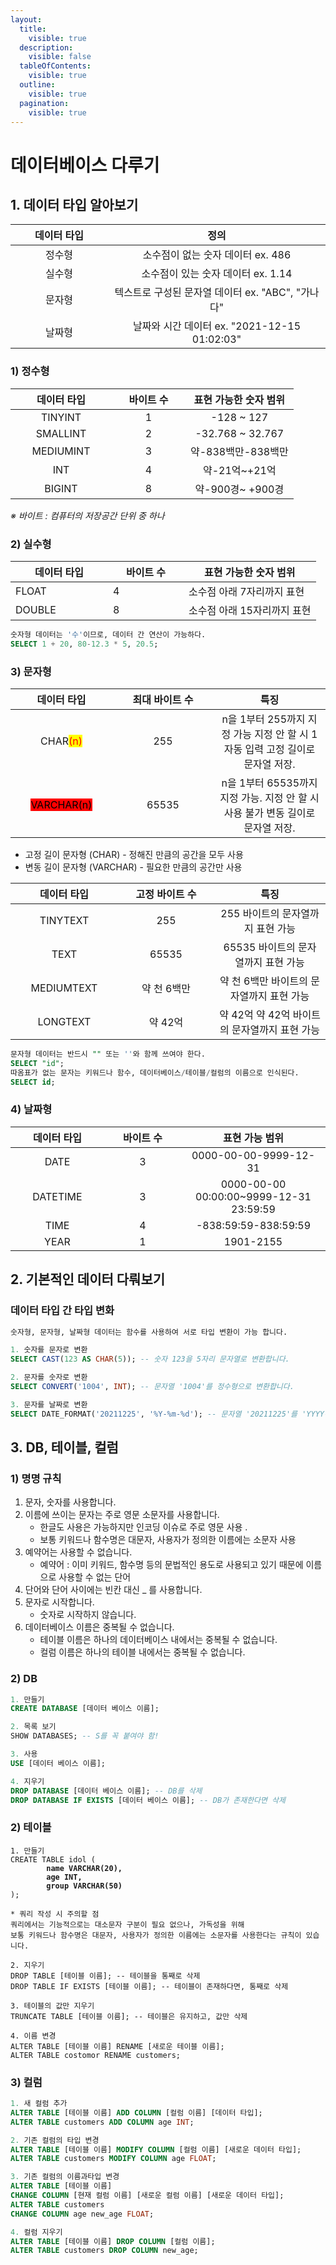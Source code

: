 ```yaml
---
layout:
  title:
    visible: true
  description:
    visible: false
  tableOfContents:
    visible: true
  outline:
    visible: true
  pagination:
    visible: true
---
```


# 데이터베이스 다루기

## 1. 데이터 타입 알아보기&#x20;

<table><thead><tr><th width="140" align="center">데이터 타입</th><th align="center">정의 </th></tr></thead><tbody><tr><td align="center">정수형</td><td align="center">소수점이 없는 숫자 데이터 ex. 486</td></tr><tr><td align="center">실수형</td><td align="center">소수점이 있는 숫자 데이터 ex. 1.14</td></tr><tr><td align="center">문자형</td><td align="center">텍스트로 구성된 문자열 데이터 ex. "ABC", "가나다"</td></tr><tr><td align="center">날짜형</td><td align="center">날짜와 시간 데이터 ex. "2021-12-15 01:02:03"</td></tr></tbody></table>

### 1) 정수형  &#x20;

<table><thead><tr><th width="146" align="center">데이터 타입 </th><th width="102" align="center">바이트 수</th><th align="center">표현 가능한 숫자 범위</th></tr></thead><tbody><tr><td align="center">TINYINT</td><td align="center">1</td><td align="center">-128 ~ 127</td></tr><tr><td align="center">SMALLINT</td><td align="center">2</td><td align="center"> -32.768 ~ 32.767</td></tr><tr><td align="center">MEDIUMINT</td><td align="center">3</td><td align="center">약-838백만-838백만</td></tr><tr><td align="center">INT </td><td align="center">4</td><td align="center">약-21억~+21억</td></tr><tr><td align="center">BIGINT</td><td align="center">8</td><td align="center">약-900경~ +900경</td></tr></tbody></table>

&#x20;_※ 바이트 : 컴퓨터의 저장공간 단위 중 하나_ &#x20;

### 2) 실수형&#x20;

<table><thead><tr><th width="140">데이터 타입 </th><th width="105">바이트 수</th><th>표현 가능한 숫자 범위</th></tr></thead><tbody><tr><td>FLOAT</td><td>4</td><td>소수점 아래 7자리까지 표현</td></tr><tr><td>DOUBLE </td><td>8</td><td>소수점 아래 15자리까지 표현</td></tr></tbody></table>

```sql
숫자형 데이터는 '수'이므로, 데이터 간 연산이 가능하다.
SELECT 1 + 20, 80-12.3 * 5, 20.5;  
```

### 3) 문자형

<table><thead><tr><th width="147" align="center">데이터 타입 </th><th width="146" align="center">최대 바이트 수</th><th align="center">특징</th></tr></thead><tbody><tr><td align="center">CHAR<mark style="color:red;">(n)</mark></td><td align="center">255</td><td align="center"> n을 1부터 255까지 지정 가능 지정 안 할 시 1 자동 입력 고정 길이로 문자열 저장.</td></tr><tr><td align="center"><mark style="background-color:red;">VARCHAR(n)</mark> </td><td align="center">65535</td><td align="center">n을 1부터 65535까지 지정 가능. 지정 안 할 시 사용 불가 변동 길이로 문자열 저장. </td></tr></tbody></table>

* 고정 길이 문자형 (CHAR)  - 정해진 만큼의 공간을 모두 사용
* 변동 길이 문자형 (VARCHAR)  - 필요한 만큼의 공간만 사용&#x20;

<table><thead><tr><th width="156" align="center">데이터 타입 </th><th width="138" align="center">고정 바이트 수</th><th align="center">특징</th></tr></thead><tbody><tr><td align="center">TINYTEXT</td><td align="center">255</td><td align="center">255 바이트의 문자열까지 표현 가능 </td></tr><tr><td align="center">TEXT</td><td align="center">65535</td><td align="center">65535 바이트의 문자열까지 표현 가능 </td></tr><tr><td align="center">MEDIUMTEXT </td><td align="center">약 천 6백만</td><td align="center">약 천 6백만 바이트의 문자열까지 표현 가능</td></tr><tr><td align="center">LONGTEXT</td><td align="center">약 42억</td><td align="center">약 42억 약 42억 바이트의 문자열까지 표현 가능</td></tr></tbody></table>

```sql
문자형 데이터는 반드시 "" 또는 ''와 함께 쓰여야 한다. 
SELECT "id"; 
따옴표가 없는 문자는 키워드나 함수, 데이터베이스/테이블/컬럼의 이름으로 인식된다.
SELECT id; 
```

### 4)  날짜형&#x20;

<table><thead><tr><th width="134" align="center">데이터 타입 </th><th width="107" align="center">바이트 수</th><th align="center">표현 가능 범위</th></tr></thead><tbody><tr><td align="center">DATE </td><td align="center">3</td><td align="center">0000-00-00-9999-12-31 </td></tr><tr><td align="center">DATETIME </td><td align="center">3</td><td align="center">0000-00-00 00:00:00~9999-12-31 23:59:59</td></tr><tr><td align="center">TIME </td><td align="center">4</td><td align="center"> -838:59:59-838:59:59 </td></tr><tr><td align="center">YEAR </td><td align="center">1</td><td align="center">1901-2155</td></tr></tbody></table>



## 2. 기본적인 데이터 다뤄보기

### 데이터 타입 간 타입 변화

```sql
숫자형, 문자형, 날짜형 데이터는 함수를 사용하여 서로 타입 변환이 가능 합니다.

1. 숫자를 문자로 변환
SELECT CAST(123 AS CHAR(5)); -- 숫자 123을 5자리 문자열로 변환합니다.

2. 문자를 숫자로 변환
SELECT CONVERT('1004', INT); -- 문자열 '1004'를 정수형으로 변환합니다.

3. 문자를 날짜로 변환
SELECT DATE_FORMAT('20211225', '%Y-%m-%d'); -- 문자열 '20211225'를 'YYYY-MM-DD' 형식의 날짜로 변환합니다.
```



## 3. DB, 테이블, 컬럼&#x20;

### 1) 명명 규칙

1. 문자, 숫자를 사용합니다.
2. 이름에 쓰이는 문자는 주로 영문 소문자를 사용합니다.&#x20;
   * 한글도 사용은 가능하지만 인코딩 이슈로 주로 영문 사용 .&#x20;
   * 보통 키워드나 함수명은 대문자, 사용자가 정의한 이름에는 소문자 사용
3. 예약어는 사용할 수 없습니다.&#x20;
   * 예약어 : 이미 키워드, 함수명 등의 문법적인 용도로 사용되고 있기 때문에 이름으로 사용할 수 없는 단어&#x20;
4. 단어와 단어 사이에는 빈칸 대신 \_ 를 사용합니다.
5. 문자로 시작합니다.&#x20;
   * 숫자로 시작하지 않습니다.
6. 데이터베이스 이름은 중복될 수 없습니다.&#x20;
   * 테이블 이름은 하나의 데이터베이스 내에서는 중복될 수 없습니다. &#x20;
   * 컬럼 이름은 하나의 테이블 내에서는 중복될 수 없습니다.

### 2) DB&#x20;

```sql
1. 만들기 
CREATE DATABASE [데이터 베이스 이름]; 

2. 목록 보기 
SHOW DATABASES; -- S를 꼭 붙여야 함! 

3. 사용
USE [데이터 베이스 이름]; 

4. 지우기 
DROP DATABASE [데이터 베이스 이름]; -- DB를 삭제
DROP DATABASE IF EXISTS [데이터 베이스 이름]; -- DB가 존재한다면 삭제
```

### 2) 테이블

<pre class="language-sql"><code class="lang-sql">1. 만들기 
CREATE TABLE idol ( 
<strong>        name VARCHAR(20), 
</strong><strong>        age INT,
</strong><strong>        group VARCHAR(50)
</strong>);

* 쿼리 작성 시 주의할 점
쿼리에서는 기능적으로는 대소문자 구분이 필요 없으나, 가독성을 위해 
보통 키워드나 함수명은 대문자, 사용자가 정의한 이름에는 소문자를 사용한다는 규칙이 있습니다.

2. 지우기 
DROP TABLE [테이블 이름]; -- 테이블을 통째로 삭제 
DROP TABLE IF EXISTS [테이블 이름]; -- 테이블이 존재하다면, 통째로 삭제 

3. 테이블의 값만 지우기    
TRUNCATE TABLE [테이블 이름]; -- 테이블은 유지하고, 값만 삭제

4. 이름 변경 
ALTER TABLE [테이블 이름] RENAME [새로운 테이블 이름];
ALTER TABLE costomor RENAME customers; 
</code></pre>

### 3)  컬럼&#x20;

```sql
1. 새 컬럼 추가 
ALTER TABLE [테이블 이름] ADD COLUMN [컬럼 이름] [데이터 타입];
ALTER TABLE customers ADD COLUMN age INT;

2. 기존 컬럼의 타입 변경 
ALTER TABLE [테이블 이름] MODIFY COLUMN [컬럼 이름] [새로운 데이터 타입];
ALTER TABLE customers MODIFY COLUMN age FLOAT;

3. 기존 컬럼의 이름과타입 변경 
ALTER TABLE [테이블 이름] 
CHANGE COLUMN [현재 컬럼 이름] [새로운 컬럼 이름] [새로운 데이터 타입];
ALTER TABLE customers 
CHANGE COLUMN age new_age FLOAT;

4. 컬럼 지우기
ALTER TABLE [테이블 이름] DROP COLUMN [컬럼 이름];
ALTER TABLE customers DROP COLUMN new_age;
```









